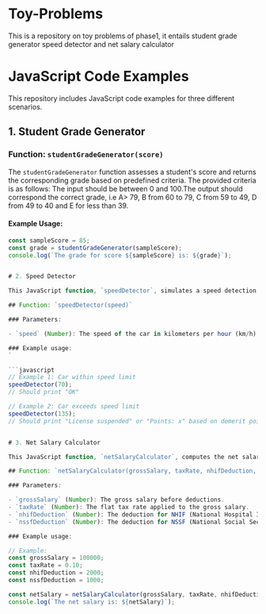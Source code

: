 # Toy-Problems
This is a repository on toy problems of phase1, it entails student grade generator speed detector and net salary calculator
# JavaScript Code Examples

This repository includes JavaScript code examples for three different scenarios.

## 1. Student Grade Generator

### Function: `studentGradeGenerator(score)`

The `studentGradeGenerator` function assesses a student's score and returns the corresponding grade based on predefined criteria.
The provided criteria is as follows:
The input should be between 0 and 100.The output should correspond the correct grade, i.e A> 79, B from 60 to 79, C from 59 to 49, D from 49 to 40 and E for less than 39.

#### Example Usage:

```javascript
const sampleScore = 85;
const grade = studentGradeGenerator(sampleScore);
console.log(`The grade for score ${sampleScore} is: ${grade}`);


# 2. Speed Detector

This JavaScript function, `speedDetector`, simulates a speed detection system for cars. It checks if a car is within the speed limit or calculates demerit points and checks for license suspension if the speed limit is exceeded.

## Function: `speedDetector(speed)`

### Parameters:

- `speed` (Number): The speed of the car in kilometers per hour (km/h).

### Example usage:
`

```javascript
// Example 1: Car within speed limit
speedDetector(70);
// Should print "OK"

// Example 2: Car exceeds speed limit
speedDetector(135);
// Should print "License suspended" or "Points: x" based on demerit points


# 3. Net Salary Calculator

This JavaScript function, `netSalaryCalculator`, computes the net salary based on the gross salary, tax rate, NHIF (National Hospital Insurance Fund) deduction, and NSSF (National Social Security Fund) deduction.

## Function: `netSalaryCalculator(grossSalary, taxRate, nhifDeduction, nssfDeduction)`

### Parameters:

- `grossSalary` (Number): The gross salary before deductions.
- `taxRate` (Number): The flat tax rate applied to the gross salary.
- `nhifDeduction` (Number): The deduction for NHIF (National Hospital Insurance Fund).
- `nssfDeduction` (Number): The deduction for NSSF (National Social Security Fund).

### Example usage:

```
```javascript
// Example:
const grossSalary = 100000;
const taxRate = 0.10;
const nhifDeduction = 2000;
const nssfDeduction = 1000;

const netSalary = netSalaryCalculator(grossSalary, taxRate, nhifDeduction, nssfDeduction);
console.log(`The net salary is: ${netSalary}`);

 

